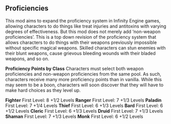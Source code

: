## Proficiencies

This mod aims to expand the proficiency system in Infinity Engine games, allowing characters to do things like treat injuries and antitoxins with varying degrees of effectiveness.  But this mod does not merely add ‘non-weapon proficiencies’.  This is a top down revision of the proficiency system that allows characters to do things with their weapons previously impossible without specific magical weapons.  Skilled characters can stun enemies with their blunt weapons, cause grievous bleeding wounds with their bladed weapons, and so on. 

**Proficiency Points by Class**
Characters must select both weapon proficiencies and non-weapon proficiencies from the same pool.  As such, characters receive many more proficiency points than in vanilla.  While this may seem to be a boon, characters will soon discover that they will have to make hard choices as they level up.

**Fighter** First Level: 8 +1/2 Levels
**Ranger** First Level: 7 +1/3 Levels
**Paladin** First Level: 7 +1/4 Levels
**Thief** First Level: 6 +1/3 Levels
**Bard** First Level: 6 +1/2 Levels
**Cleric** First Level: 6 +1/3 Levels
**Druid** First Level: 7 +1/3 Levels
**Shaman** First Level: 7 +1/3 Levels
**Monk** First Level: 6 +1/2 Levels
